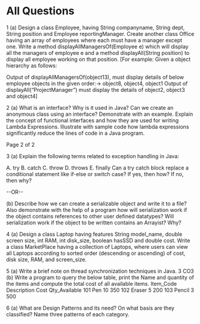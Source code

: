 # All Questions

1 (a) Design a class Employee, having String companyname, String
dept, String position and Employee reportingManager.
Create another class Office having an array of employees where
each must have a manager except one. Write a method
displayAllManagersOf(Employee e) which will display all the
managers of employee e and a method displayAll(String position)
to display all employee working on that position.
[For example: Given a object hierarchy as follows:

Output of displayAllManagersOf(object13), must display details of
below employee objects in the given order:-> object8, object4,
object1
Output of displayAll(“ProjectManager”) must display the details
of object2, object3 and object4]


2 (a) What is an interface? Why is it used in Java? Can we create an
anonymous class using an interface? Demonstrate with an
example.
Explain the concept of functional interfaces and how they are used
for writing Lambda Expressions. Illustrate with sample code how
lambda expressions significantly reduce the lines of code in a Java
program.


Page 2 of 2

3 (a) Explain the following terms related to exception handling in Java:

A. try
B. catch
C. throw
D. throws
E. finally
Can a try catch block replace a conditional statement like if-else or
switch case? If yes, then how? If no, then why?

--OR--

(b) Describe how we can create a serializable object and write it to a
file? Also demonstrate with the help of a program how will
serialization work if the object contains references to other user
defined datatypes?
Will serialization work if the object to be written contains an
Arrayist? Why?

4 (a) Design a class Laptop having features String model_name, double
screen size, int RAM, int disk_size, boolean hasSSD and double
cost.
Write a class MarketPlace having a collection of Laptops, where
users can view all Laptops according to sorted order (descending
or ascending) of cost, disk size, RAM, and screen_size.


5 (a) Write a brief note on thread synchronization techniques in Java. 3 CO3
(b) Write a program to query the below table, print the Name and
quantity of the items and compute the total cost of all available
items.
Item_Code Description Cost Qty_Available
101 Pen 10 350
102 Eraser 5 200
103 Pencil 3 500


6 (a) What are Design Patterns and its need? On what basis are they
classified? Name three patterns of each category.